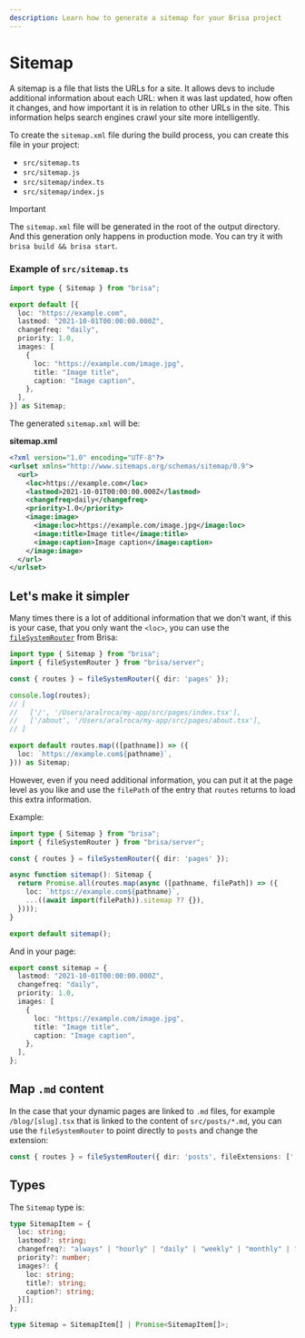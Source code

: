 ```yaml
---
description: Learn how to generate a sitemap for your Brisa project
---
```


# Sitemap

A sitemap is a file that lists the URLs for a site. It allows devs to include additional information about each URL: when it was last updated, how often it changes, and how important it is in relation to other URLs in the site. This information helps search engines crawl your site more intelligently.

To create the `sitemap.xml` file during the build process, you can create this file in your project:

- `src/sitemap.ts`
- `src/sitemap.js`
- `src/sitemap/index.ts`
- `src/sitemap/index.js`

> [!IMPORTANT]
>
> The `sitemap.xml` file will be generated in the root of the output directory. And this generation only happens in production mode. You can try it with `brisa build && brisa start`.

### Example of `src/sitemap.ts`

```ts
import type { Sitemap } from "brisa";

export default [{
  loc: "https://example.com",
  lastmod: "2021-10-01T00:00:00.000Z",
  changefreq: "daily",
  priority: 1.0,
  images: [
    {
      loc: "https://example.com/image.jpg",
      title: "Image title",
      caption: "Image caption",
    },
  ],
}] as Sitemap;
```

The generated `sitemap.xml` will be:

**sitemap.xml**

```xml
<?xml version="1.0" encoding="UTF-8"?>
<urlset xmlns="http://www.sitemaps.org/schemas/sitemap/0.9">
  <url>
    <loc>https://example.com</loc>
    <lastmod>2021-10-01T00:00:00.000Z</lastmod>
    <changefreq>daily</changefreq>
    <priority>1.0</priority>
    <image:image>
      <image:loc>https://example.com/image.jpg</image:loc>
      <image:title>Image title</image:title>
      <image:caption>Image caption</image:caption>
    </image:image>
  </url>
</urlset>
```

## Let's make it simpler

Many times there is a lot of additional information that we don't want, if this is your case, that you only want the `<loc>`, you can use the [`fileSystemRouter`](/docs/api-reference/server-apis/fileSystemRouter) from Brisa:

```ts
import type { Sitemap } from "brisa";
import { fileSystemRouter } from "brisa/server";

const { routes } = fileSystemRouter({ dir: 'pages' });

console.log(routes);
// [
//   ['/', '/Users/aralroca/my-app/src/pages/index.tsx'],
//   ['/about', '/Users/aralroca/my-app/src/pages/about.tsx'],
// ]

export default routes.map(([pathname]) => ({
  loc: `https://example.com${pathname}`,
})) as Sitemap;
```

However, even if you need additional information, you can put it at the page level as you like and use the `filePath` of the entry that `routes` returns to load this extra information.

Example:

```ts
import type { Sitemap } from "brisa";
import { fileSystemRouter } from "brisa/server";

const { routes } = fileSystemRouter({ dir: 'pages' });

async function sitemap(): Sitemap {
  return Promise.all(routes.map(async ([pathname, filePath]) => ({
    loc: `https://example.com${pathname}`,
    ...((await import(filePath)).sitemap ?? {}),
  })));
}

export default sitemap();
```

And in your page:

```ts
export const sitemap = {
  lastmod: "2021-10-01T00:00:00.000Z",
  changefreq: "daily",
  priority: 1.0,
  images: [
    {
      loc: "https://example.com/image.jpg",
      title: "Image title",
      caption: "Image caption",
    },
  ],
};
```

## Map `.md` content

In the case that your dynamic pages are linked to `.md` files, for example `/blog/[slug].tsx` that is linked to the content of `src/posts/*.md`, you can use the `fileSystemRouter` to point directly to `posts` and change the extension:

```ts
const { routes } = fileSystemRouter({ dir: 'posts', fileExtensions: ['.md'] });
```

## Types

The `Sitemap` type is:

```ts
type SitemapItem = {
  loc: string;
  lastmod?: string;
  changefreq?: "always" | "hourly" | "daily" | "weekly" | "monthly" | "yearly" | "never";
  priority?: number;
  images?: {
    loc: string;
    title?: string;
    caption?: string;
  }[];
};

type Sitemap = SitemapItem[] | Promise<SitemapItem[]>;
```
